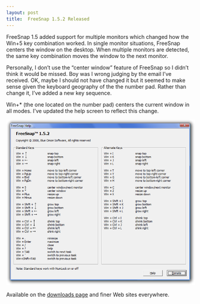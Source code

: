 ```yaml
---
layout: post
title:  FreeSnap 1.5.2 Released
---
```

FreeSnap 1.5 added support for multiple monitors which changed how the Win+5 key combination worked. In single monitor situations, FreeSnap centers the window on the desktop. When multiple monitors are detected, the same key combination moves the window to the next monitor.

Personally, I don’t use the “center window” feature of FreeSnap so I didn’t think it would be missed. Boy was I wrong judging by the email I’ve received. OK, maybe I should not have changed it but it seemed to make sense given the keyboard geography of the the number pad. Rather than change it, I’ve added a new key sequence.

Win+* (the one located on the number pad) centers the current window in all modes. I’ve updated the help screen to reflect this change.

[![freesnaphelp](/cdn/images/blog/FreeSnap1.5.2Released_1166C/freesnaphelp_thumb.png)](/cdn/images/blog/FreeSnap1.5.2Released_1166C/freesnaphelp.png)

Available on the [downloads page](/downloads) and finer Web sites everywhere.
